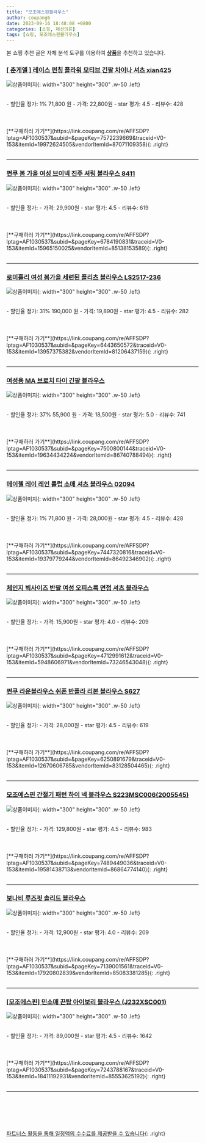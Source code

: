 ```yaml
---
title: "모조에스핀블라우스"
author: coupang6
date: 2023-09-16 18:48:08 +0800
categories: [쇼핑, 패션의류]
tags: [쇼핑, 모조에스핀블라우스]
---
```


본 쇼핑 추천 글은 자체 분석 도구를 이용하여 [**상품**](https://link.coupang.com/a/bao1ui)을 추천하고 있습니다.

### [[ 춘게엘 ] 레이스 펀칭 플라워 모티브 긴팔 차이나 셔츠 xian425](https://link.coupang.com/re/AFFSDP?lptag=AF1030537&subid=&pageKey=7572239669&traceid=V0-153&itemId=19972624505&vendorItemId=87071109358)

![상품이미지](https://thumbnail9.coupangcdn.com/thumbnails/remote/230x230ex/image/vendor_inventory/dbea/f50cc90588f3382cdeb426dfe2df8af5d361ee8d61d80f036d4e27ddae88.jpg){: width="300" height="300" .w-50 .left}


<br>
- 할인율 정가: 1%  71,800   원
- 가격: 22,800원
- star 평가: 4.5
- 리뷰수: 428
<br>
<br>
<br>
<br>
[**구매하러 가기**](https://link.coupang.com/re/AFFSDP?lptag=AF1030537&subid=&pageKey=7572239669&traceid=V0-153&itemId=19972624505&vendorItemId=87071109358){: .right}
<br>
<br>

---

### [쩐쿠 봄 가을 여성 브이넥 진주 셔링 블라우스 8411](https://link.coupang.com/re/AFFSDP?lptag=AF1030537&subid=&pageKey=6784190831&traceid=V0-153&itemId=15965150025&vendorItemId=85138153589)

![상품이미지](https://thumbnail6.coupangcdn.com/thumbnails/remote/230x230ex/image/vendor_inventory/ca92/e52c3fb12915de419f76d75e741fc1e546b0dc268247660c84da54c4663c.jpeg){: width="300" height="300" .w-50 .left}


<br>
- 할인율 정가: 
- 가격: 29,900원
- star 평가: 4.5
- 리뷰수: 619
<br>
<br>
<br>
<br>
[**구매하러 가기**](https://link.coupang.com/re/AFFSDP?lptag=AF1030537&subid=&pageKey=6784190831&traceid=V0-153&itemId=15965150025&vendorItemId=85138153589){: .right}
<br>
<br>

---

### [로미홀리 여성 봄가을 세련된 플리츠 블라우스 LS2517-236](https://link.coupang.com/re/AFFSDP?lptag=AF1030537&subid=&pageKey=6443650572&traceid=V0-153&itemId=13957375382&vendorItemId=81206437159)

![상품이미지](https://thumbnail6.coupangcdn.com/thumbnails/remote/230x230ex/image/vendor_inventory/698f/3c9f8c6dbca56d86d976612df81333ed757c67804fc7d42fc5500475934a.jpg){: width="300" height="300" .w-50 .left}


<br>
- 할인율 정가: 31%  190,000   원
- 가격: 19,890원
- star 평가: 4.5
- 리뷰수: 282
<br>
<br>
<br>
<br>
[**구매하러 가기**](https://link.coupang.com/re/AFFSDP?lptag=AF1030537&subid=&pageKey=6443650572&traceid=V0-153&itemId=13957375382&vendorItemId=81206437159){: .right}
<br>
<br>

---

### [여성용 MA 브로치 타이 긴팔 블라우스](https://link.coupang.com/re/AFFSDP?lptag=AF1030537&subid=&pageKey=7500800144&traceid=V0-153&itemId=19634434224&vendorItemId=86740788494)

![상품이미지](https://thumbnail8.coupangcdn.com/thumbnails/remote/230x230ex/image/rs_quotation_api/aukcos1a/e921407080ef4bd4a1bc41ceba5e5af2.JPG){: width="300" height="300" .w-50 .left}


<br>
- 할인율 정가: 37%  55,900   원
- 가격: 18,500원
- star 평가: 5.0
- 리뷰수: 741
<br>
<br>
<br>
<br>
[**구매하러 가기**](https://link.coupang.com/re/AFFSDP?lptag=AF1030537&subid=&pageKey=7500800144&traceid=V0-153&itemId=19634434224&vendorItemId=86740788494){: .right}
<br>
<br>

---

### [메이첼 레이 레인 롤럽 소매 셔츠 블라우스 02094](https://link.coupang.com/re/AFFSDP?lptag=AF1030537&subid=&pageKey=7447320816&traceid=V0-153&itemId=19379779244&vendorItemId=86492346902)

![상품이미지](https://thumbnail10.coupangcdn.com/thumbnails/remote/230x230ex/image/retail/images/2023/07/06/12/4/fc3c2cfc-20c9-4d03-87ae-55127b39ae15.jpg){: width="300" height="300" .w-50 .left}


<br>
- 할인율 정가: 1%  71,800   원
- 가격: 28,000원
- star 평가: 4.5
- 리뷰수: 428
<br>
<br>
<br>
<br>
[**구매하러 가기**](https://link.coupang.com/re/AFFSDP?lptag=AF1030537&subid=&pageKey=7447320816&traceid=V0-153&itemId=19379779244&vendorItemId=86492346902){: .right}
<br>
<br>

---

### [체인지 빅사이즈 반팔 여성 오피스룩 면접 셔츠 블라우스](https://link.coupang.com/re/AFFSDP?lptag=AF1030537&subid=&pageKey=4712991612&traceid=V0-153&itemId=5948606971&vendorItemId=73246543048)

![상품이미지](https://thumbnail7.coupangcdn.com/thumbnails/remote/230x230ex/image/vendor_inventory/77c4/553bf3f9edd894a823ab3e3381ce7a2d182c4eb48e2dd83aed5485043166.jpg){: width="300" height="300" .w-50 .left}


<br>
- 할인율 정가: 
- 가격: 15,900원
- star 평가: 4.0
- 리뷰수: 209
<br>
<br>
<br>
<br>
[**구매하러 가기**](https://link.coupang.com/re/AFFSDP?lptag=AF1030537&subid=&pageKey=4712991612&traceid=V0-153&itemId=5948606971&vendorItemId=73246543048){: .right}
<br>
<br>

---

### [쩐쿠 라운블라우스 쉬폰 반폴라 리본 블라우스 S627](https://link.coupang.com/re/AFFSDP?lptag=AF1030537&subid=&pageKey=6250891679&traceid=V0-153&itemId=12670606785&vendorItemId=83128504465)

![상품이미지](https://thumbnail7.coupangcdn.com/thumbnails/remote/230x230ex/image/vendor_inventory/9eb3/024e02fa63eb8661d9da439adf3200f516a89e6fc836411e449db77de33b.jpg){: width="300" height="300" .w-50 .left}


<br>
- 할인율 정가: 
- 가격: 28,000원
- star 평가: 4.5
- 리뷰수: 619
<br>
<br>
<br>
<br>
[**구매하러 가기**](https://link.coupang.com/re/AFFSDP?lptag=AF1030537&subid=&pageKey=6250891679&traceid=V0-153&itemId=12670606785&vendorItemId=83128504465){: .right}
<br>
<br>

---

### [모조에스핀 간절기 패턴 하이 넥 블라우스 S223MSC006(2005545)](https://link.coupang.com/re/AFFSDP?lptag=AF1030537&subid=&pageKey=7489449036&traceid=V0-153&itemId=19581438713&vendorItemId=86864774140)

![상품이미지](https://thumbnail10.coupangcdn.com/thumbnails/remote/230x230ex/image/vendor_inventory/f665/1aaaeefba29404cd1c0c0a2264d2d42cd4b688a300c43d2424c3bfa2b16a.jpg){: width="300" height="300" .w-50 .left}


<br>
- 할인율 정가: 
- 가격: 129,800원
- star 평가: 4.5
- 리뷰수: 983
<br>
<br>
<br>
<br>
[**구매하러 가기**](https://link.coupang.com/re/AFFSDP?lptag=AF1030537&subid=&pageKey=7489449036&traceid=V0-153&itemId=19581438713&vendorItemId=86864774140){: .right}
<br>
<br>

---

### [보나비 루즈핏 솔리드 블라우스](https://link.coupang.com/re/AFFSDP?lptag=AF1030537&subid=&pageKey=7139001561&traceid=V0-153&itemId=17920802839&vendorItemId=85083381285)

![상품이미지](https://thumbnail7.coupangcdn.com/thumbnails/remote/230x230ex/image/retail/images/2023/02/15/17/9/cd7954eb-aa09-4fc1-815b-7a5588d593e9.jpg){: width="300" height="300" .w-50 .left}


<br>
- 할인율 정가: 
- 가격: 12,900원
- star 평가: 4.0
- 리뷰수: 209
<br>
<br>
<br>
<br>
[**구매하러 가기**](https://link.coupang.com/re/AFFSDP?lptag=AF1030537&subid=&pageKey=7139001561&traceid=V0-153&itemId=17920802839&vendorItemId=85083381285){: .right}
<br>
<br>

---

### [[모조에스핀] 민소매 끈탑 아이보리 블라우스 (J232XSC001)](https://link.coupang.com/re/AFFSDP?lptag=AF1030537&subid=&pageKey=7243788167&traceid=V0-153&itemId=18411192931&vendorItemId=85553625192)

![상품이미지](https://thumbnail8.coupangcdn.com/thumbnails/remote/230x230ex/image/vendor_inventory/2aac/89611d23e2358dc6e32385902cdcd8e37725091fec162b3b9edcb2145c03.jpg){: width="300" height="300" .w-50 .left}


<br>
- 할인율 정가: 
- 가격: 89,000원
- star 평가: 4.5
- 리뷰수: 1642
<br>
<br>
<br>
<br>
[**구매하러 가기**](https://link.coupang.com/re/AFFSDP?lptag=AF1030537&subid=&pageKey=7243788167&traceid=V0-153&itemId=18411192931&vendorItemId=85553625192){: .right}
<br>
<br>

---
<br><br><br><br><br> [파트너스 활동을 통해 일정액의 수수료를 제공받을 수 있습니다](https://link.coupang.com/a/bao1ui){: .right}